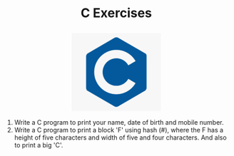 # <p align="center"> C Exercises </p>

<p align="center">
<img src="https://github.com/colo1701/holodeck/blob/main/images/c_logo.png" width="200" alt="I should be an image... =( ">
</p>

<ol>
<li>Write a C program to print your name, date of birth and mobile number. </li>
<li>Write a C program to print a block 'F' using hash (#), where the F has a height of five characters and width of five and four characters. And also to print a big 'C'. </li>
</ol> 
